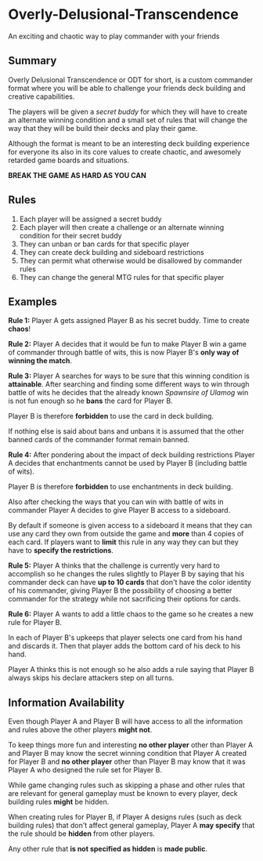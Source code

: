 # Overly-Delusional-Transcendence
An exciting and chaotic way to play commander with your friends



## Summary

Overly Delusional Transcendence or ODT for short, is a custom commander format where you will be able to challenge your friends deck building and creative capabilities.

The players will be given a *secret buddy* for which they will have to create an alternate winning condition and a small set of rules that will change the way that they will be build their decks and play their game.

Although the format is meant to be an interesting deck building experience for everyone its also in its core values to create chaotic, and awesomely retarded game boards and situations.

**BREAK THE GAME AS HARD AS YOU CAN**



## Rules

1. Each player will be assigned a secret buddy
2. Each player will then create a challenge or an alternate winning condition for their secret buddy
3. They can unban or ban cards for that specific player
4. They can create deck building and sideboard restrictions
5. They can permit what otherwise would be disallowed by commander rules
6. They can change the general MTG rules for that specific player



## Examples

**Rule 1:** Player A gets assigned Player B as his secret buddy. Time to create **chaos**!



**Rule 2:** Player A decides that it would be fun to make Player B win a game of commander through battle of wits, this is now Player B's **only way of winning the match**.



**Rule 3:** Player A searches for ways to be sure that this winning condition is **attainable**. After searching and finding some different ways to win through battle of wits he decides that the already known *Spawnsire of Ulamog* win is not fun enough so he **bans** the card for Player B. 

Player B is therefore **forbidden** to use the card in deck building.

If nothing else is said about bans and unbans it is assumed that the other banned cards of the commander format remain banned.



**Rule 4:** After pondering about the impact of deck building restrictions Player A decides that enchantments cannot be used by Player B (including battle of wits).

Player B is therefore **forbidden** to use enchantments in deck building.

Also after checking the ways that you can win with battle of wits in commander Player A decides to give Player B access to a sideboard.

By default if someone is given access to a sideboard it means that they can use any card they own from outside the game and **more** than 4 copies of each card. If players want to **limit** this rule in any way they can but they have to **specify the restrictions**.



**Rule 5:** Player A thinks that the challenge is currently very hard to accomplish so he changes the rules slightly to Player B by saying that his commander deck can have **up to 10 cards** that don't have the color identity of his commander, giving Player B the possibility of choosing a better commander for the strategy while not sacrificing their options for cards.



**Rule 6:** Player A wants to add a little chaos to the game so he creates a new rule for Player B.

In each of Player B's upkeeps that player selects one card from his hand and discards it. Then that player adds the bottom card of his deck to his hand.

Player A thinks this is not enough so he also adds a rule saying that Player B always skips his declare attackers step on all turns.



## Information Availability

Even though Player A and Player B will have access to all the information and rules above the other players **might not**.

To keep things more fun and interesting **no other player** other than Player A and Player B may know the secret winning condition that Player A created for Player B and **no other player** other than Player B may know that it was Player A who designed the rule set for Player B.

While game changing rules such as skipping a phase and other rules that are relevant for general gameplay must be known to every player, deck building rules **might** be hidden.

When creating rules for Player B, if Player A designs rules (such as deck building rules) that don't affect general gameplay, Player A **may specify** that the rule should be **hidden** from other players.

Any other rule that **is not specified as hidden** is **made public**.
